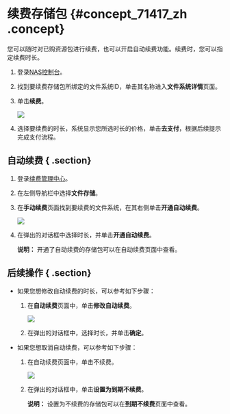 # 续费存储包 {#concept_71417_zh .concept}

您可以随时对已购资源包进行续费，也可以开启自动续费功能。续费时，您可以指定续费时长。

1.  登录[NAS控制台](https://nas.console.aliyun.com/#/ofs/list)。
2.  找到要续费存储包所绑定的文件系统ID，单击其名称进入**文件系统详情**页面。
3.  单击**续费**。

    ![](http://static-aliyun-doc.oss-cn-hangzhou.aliyuncs.com/assets/img/18687/155833261113023_zh-CN.png)

4.  选择要续费的时长，系统显示您所选时长的价格，单击**去支付**，根据后续提示完成支付流程。

## 自动续费 { .section}

1.  登录[续费管理中心](https://renew.console.aliyun.com)。
2.  在左侧导航栏中选择**文件存储**。
3.  在**手动续费**页面找到要续费的文件系统，在其右侧单击**开通自动续费**。

    ![](http://static-aliyun-doc.oss-cn-hangzhou.aliyuncs.com/assets/img/18687/155833261213020_zh-CN.png)

4.  在弹出的对话框中选择时长，并单击**开通自动续费**。

    **说明：** 开通了自动续费的存储包可以在自动续费页面中查看。


## 后续操作 { .section}

-   如果您想修改自动续费的时长，可以参考如下步骤：

    1.  在**自动续费**页面中，单击**修改自动续费**。

        ![](http://static-aliyun-doc.oss-cn-hangzhou.aliyuncs.com/assets/img/18687/155833261213021_zh-CN.png)

    2.  在弹出的对话框中，选择时长，并单击**确定**。
-   如果您想取消自动续费，可以参考如下步骤：

    1.  在自动续费页面中，单击不续费。

        ![](http://static-aliyun-doc.oss-cn-hangzhou.aliyuncs.com/assets/img/18687/155833261213022_zh-CN.png)

    2.  在弹出的对话框中，单击**设置为到期不续费**。

        **说明：** 设置为不续费的存储包可以在**到期不续费**页面中查看。


